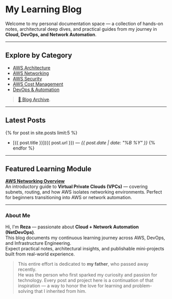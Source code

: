 # My Learning Blog 

Welcome to my personal documentation space — a collection of hands-on notes, architectural deep dives, and practical guides from my journey in **Cloud, DevOps, and Network Automation**.

---

##  Explore by Category

- [AWS Architecture](archive.html#aws-architecture)
- [AWS Networking](archive.html#aws-networking)
- [AWS Security](archive.html#aws-security)
- [AWS Cost Management](archive.html#aws-cost-management)
- [DevOps & Automation](archive.html#devops--automation)

> [📁 Blog Archive](archive.html).

---

##  Latest Posts

{% for post in site.posts limit:5 %}
- [{{ post.title }}]({{ post.url }}) — *{{ post.date | date: "%B %Y" }}*
{% endfor %}

---

##  Featured Learning Module
**[AWS Networking Overview](2025/10/20/aws-networking-overview.html)**  
An introductory guide to **Virtual Private Clouds (VPCs)** — covering subnets, routing, and how AWS isolates networking environments. Perfect for beginners transitioning into AWS or network automation.

---

###  About Me

Hi, I'm **Reza** — passionate about **Cloud + Network Automation (NetDevOps)**.  
This blog documents my continuous learning journey across AWS, DevOps, and Infrastructure Engineering.  
Expect practical notes, architectural insights, and publishable mini-projects built from real-world experience.

>This entire effort is dedicated to **my father**, who passed away recently.  
He was the person who first sparked my curiosity and passion for technology. Every post and project here is a continuation of that inspiration — a way to honor the love for learning and problem-solving that I inherited from him.

